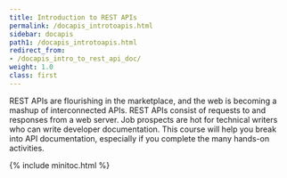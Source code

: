 ```yaml
---
title: Introduction to REST APIs
permalink: /docapis_introtoapis.html
sidebar: docapis
path1: /docapis_introtoapis.html
redirect_from:
- /docapis_intro_to_rest_api_doc/
weight: 1.0
class: first
---
```


REST APIs are flourishing in the marketplace, and the web is becoming a mashup of interconnected APIs. REST APIs consist of requests to and responses from a web server. Job prospects are hot for technical writers who can write developer documentation. This course will help you break into API documentation, especially if you complete the many hands-on activities.

{% include minitoc.html %}
